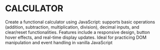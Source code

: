 # CALCULATOR
Create a functional calculator using JavaScript: supports basic operations (addition, subtraction, multiplication, division), decimal inputs, and clear/reset functionalities. Features include a responsive design, button hover effects, and real-time display updates. Ideal for practicing DOM manipulation and event handling in vanilla JavaScript
